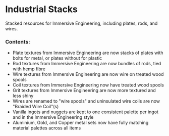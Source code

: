# Industrial Stacks
Stacked resources for Immersive Engineering, including plates, rods, and wires.

### Contents:
 - Plate textures from Immersive Engineering are now stacks of plates with bolts for metal, or plates without for plastic
 - Rod textures from Immersive Engineering are now bundles of rods, tied with hemp fibre
 - Wire textures from Immersive Engineering are now wire on treated wood spools
 - Coil textures from Immersive Engineering now have treated wood spools
 - Grit textures from Immersive Engineering are now more textured and less shiny
 - Wires are renamed to "wire spools" and uninsulated wire coils are now "Braided Wire Coil"(s)
 - Vanilla ingots and nuggets are kept to one consistent palette per ingot and in the Immersive Engineering style
 - Aluminium, Gold, and Copper metal sets now have fully matching material palettes across all items 
